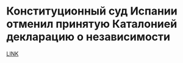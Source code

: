 # Конституционный суд Испании отменил принятую Каталонией декларацию о независимости



[LINK](https://varlamov.ru/2630436.html)